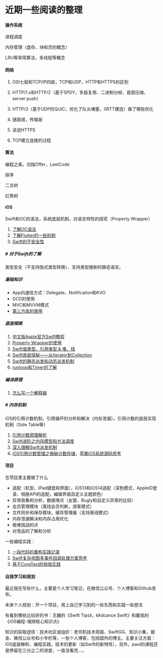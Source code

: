 # 

# 近期一些阅读的整理

#### 操作系统

进程调度

内存管理（虚存、块和页的概念）

LRU等常用算法，多线程等概念

#### 网络

1. OSI七层和TCP/IP四层，TCP和UDP，HTTP和HTTPS的区别

2. HTTP/1.x和HTTP/2（基于SPDY，多路复用、二进制分帧、首部压缩、server push）

3. HTTP/3（基于UDP的QUIC，优化了队头堵塞，0RTT建连）做了哪些优化

4. 链路层，传输层

5. 说说HTTPS

6. TCP建立连接的过程

#### 算法

编程之美，剑指Offer，LeetCode

排序

二叉树

红黑树

#### iOS

Swift和OC的语法，系统底层机制，对语言特性的探究（Property Wrapper）

1. [了解OC语法]()
2. [了解Flutter的一些机制]()
3. [Swift的不安全性]()

##### # 对于Swift的了解

类型安全（不支持隐式类型转换）、支持类型推断的静态语言。

##### 基础知识

* App内通信方式：Delegate、Notification和KVO
* GCD的使用
* MVC和MVVM模式
* [第三方库的使用]()

##### 底层探索

1. [中文版Apple官方Swift教程](https://swiftgg.gitbook.io/swift/)
2. [Property Wrapper的使用]()
3. [Swift值类型、引用类型 & 堆、栈](https://blog.csdn.net/yarn_/article/details/75314524)
4. [Swift底层探秘——从Iterator到Collection]()
5. [Swift的静态派发和动态派发机制](https://juejin.im/post/6844904120810209294)
6. [runloop和Timer的了解]()

##### 编译原理

1. [怎么写一个解释器](http://www.yinwang.org/blog-cn/2012/08/01/interpreter)

#### 

##### # 内存机制

iOS的引用计数机制，引用循环的分析和解决（内存泄漏）。引用计数的底层实现机制（Side Table等）

1. [引用计数原理解析]()
2. [Swift进阶之内存模型和方法调度](https://blog.csdn.net/hello_hwc/article/details/53147910)
3. [深入理解Swift派发机制](https://kemchenj.github.io/2016-12-25-1/)
4. [iOS引用计数管理之揭秘计数存储](https://www.jianshu.com/p/17817e6efaf5)，[苹果iOS系统源码思考](https://juejin.im/post/6844903639094394893)

#### 项目

在项目里主要做了什么

* 适配（机型，iPad键盘和界面），iOS13和iOS14适配（深色模式、AppleID登录、相册API的适配，编辑界面自定义主题颜色）
* 异常收集和分析，数据埋点（友盟、Bugly和自定义异常的比较）
* 会员管理模块（离线会员判断，游客模式）
* 文件同步和保存模块，缓存管理器（支持离线模式）
* 内存泄漏解决和内存占用优化
* 极难挑战的点
* 对竞品的了解和分析

一些编程实践：

1. [一段代码的重构实践记录](https://juejin.im/post/5e01cb76f265da339260c753)
2. [Swift复杂视图多事件回调处理方案思考](https://www.jianshu.com/p/204e2d00c202)
3. [基于CoreText的排版实践](https://blog.devtang.com/2015/06/26/using-coretext-1/)

#### 

#### 自我学习和规划

最近我在写些什么，主要是个人学习笔记，在微信公众号、个人博客和Github发布。

未来个人规划：开一个项目，用上自己学习到的一些东西和实践一些想法

有看到哪些比较好的书：王巍的《Swift Tips》，《Adcance Swift》和戴铭的《iOS编程-理顺核心知识点》

知识的获取途径：技术社区或组织：老司机技术周报、SwiftGG、知识小集，掘金、微信公众号和小专栏等，一些个人博客，包括国外的博主。主要关注方面：iOS底层解析、编程实践，技术的更新（如Swift的新特性），另外，paul的课程还是停留在三分之二的进度，一直没看完…。

